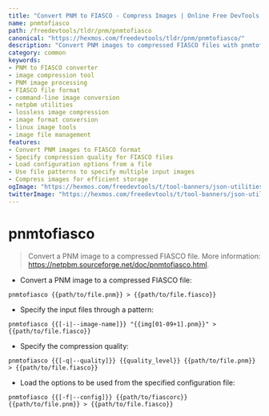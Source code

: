```yaml
---
title: "Convert PNM to FIASCO - Compress Images | Online Free DevTools by Hexmos"
name: pnmtofiasco
path: /freedevtools/tldr/pnm/pnmtofiasco
canonical: "https://hexmos.com/freedevtools/tldr/pnm/pnmtofiasco/"
description: "Convert PNM images to compressed FIASCO files with pnmtofiasco. Optimize image storage using quality compression. Free online tool, no registration required."
category: common
keywords:
- PNM to FIASCO converter
- image compression tool
- PNM image processing
- FIASCO file format
- command-line image conversion
- netpbm utilities
- lossless image compression
- image format conversion
- linux image tools
- image file management
features:
- Convert PNM images to FIASCO format
- Specify compression quality for FIASCO files
- Load configuration options from a file
- Use file patterns to specify multiple input images
- Compress images for efficient storage
ogImage: "https://hexmos.com/freedevtools/t/tool-banners/json-utilities-banner.png"
twitterImage: "https://hexmos.com/freedevtools/t/tool-banners/json-utilities-banner.png"
---
```


# pnmtofiasco

> Convert a PNM image to a compressed FIASCO file.
> More information: <https://netpbm.sourceforge.net/doc/pnmtofiasco.html>.

- Convert a PNM image to a compressed FIASCO file:

`pnmtofiasco {{path/to/file.pnm}} > {{path/to/file.fiasco}}`

- Specify the input files through a pattern:

`pnmtofiasco {{[-i|--image-name]}} "{{img[01-09+1].pnm}}" > {{path/to/file.fiasco}}`

- Specify the compression quality:

`pnmtofiasco {{[-q|--quality]}} {{quality_level}} {{path/to/file.pnm}} > {{path/to/file.fiasco}}`

- Load the options to be used from the specified configuration file:

`pnmtofiasco {{[-f|--config]}} {{path/to/fiascorc}} {{path/to/file.pnm}} > {{path/to/file.fiasco}}`
